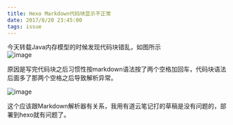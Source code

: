 ```yaml
---
title: Hexo Markdown代码块显示不正常
date: 2017/8/20 23:45:00
tags: issue
---
```


今天转载Java内存模型的时候发现代码块错乱，如图所示  
![image](http://on3qybwfn.bkt.clouddn.com/wrong_markdown_style20170820233630.png)  
  
原因是写完代码块之后习惯性按markdown语法按了两个空格加回车，代码块语法后面多了那两个空格之后导致解析异常。   

![image](http://on3qybwfn.bkt.clouddn.com/wrong_markdown_style20170820233650.png)  
  

这个应该跟Markdown解析器有关系，我用有道云笔记打的草稿是没有问题的，部署到hexo就有问题了。
